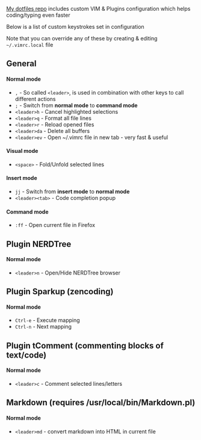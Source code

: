 [My dotfiles repo](https://github.com/sergeylukin/dotfiles) includes custom VIM & Plugins configuration which helps coding/typing even faster

Below is a list of custom keystrokes set in configuration

Note that you can override any of these by creating & editing `~/.vimrc.local` file

## General

#### Normal mode

* `,` - So called `<leader>`, is used in combination with other keys to call different actions
* `;` - Switch from **normal mode** to **command mode**
* `<leader>h` - Cancel highlighted selections
* `<leader>q` - Format all file lines
* `<leader>r` - Reload opened files
* `<leader>da` - Delete all buffers
* `<leader>ev` - Open ~/.vimrc file in new tab - very fast & useful

#### Visual mode

* `<space>` - Fold/Unfold selected lines

#### Insert mode

* `jj` - Switch from **insert mode** to **normal mode**
* `<leader><tab>` - Code completion popup

#### Command mode

* `:ff` - Open current file in Firefox


## Plugin NERDTree

#### Normal mode

* `<leader>n` - Open/Hide NERDTree browser


## Plugin Sparkup (zencoding)

#### Normal mode

* `Ctrl-e` - Execute mapping
* `Ctrl-n` - Next mapping


## Plugin tComment (commenting blocks of text/code)

#### Normal mode

* `<leader>c` - Comment selected lines/letters


## Markdown (requires /usr/local/bin/Markdown.pl)

#### Normal mode

* `<leader>md` - convert markdown into HTML in current file